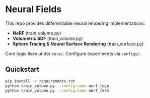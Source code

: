 # Neural Fields

This repo provides differentiable neural rendering implementations:
- **NeRF** (train_volume.py)
- **Volumetric SDF** (train_volume.py)
- **Sphere Tracing & Neural Surface Rendering** (train_surface.py)

Core logic lives under `core/`. Configure experiments via `configs/`.

## Quickstart

```bash
pip install -r requirements.txt
python train_volume.py --config-name nerf_lego
python train_volume.py --config-name nerf_fern
```

